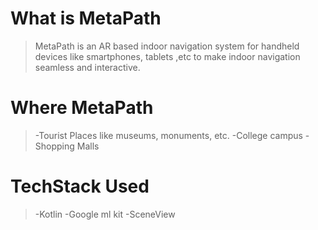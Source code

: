 # What is MetaPath
> MetaPath is an AR based indoor navigation system for handheld devices like smartphones, tablets ,etc to make indoor navigation seamless and interactive.

# Where MetaPath
>-Tourist Places like museums, monuments, etc.
>-College campus
>-Shopping Malls 

# TechStack Used
>-Kotlin
>-Google ml kit
>-SceneView
